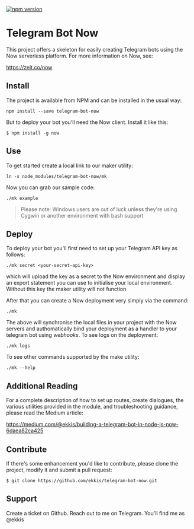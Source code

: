 [![npm version](https://badge.fury.io/js/telegram-bot-now.svg)](//npmjs.com/package/telegram-bot-now)

# Telegram Bot Now 

This project offers a skeleton for easily creating Telegram bots using the Now 
serverless platform.  For more information on Now, see:

https://zeit.co/now

## Install

The project is available from NPM and can be installed in the usual way:
```
npm install --save telegram-bot-now
```
But to deploy your bot you'll need the Now client.  Install it like this:
```
$ npm install -g now
```

## Use

To get started create a local link to our maker utility:
```
ln -s node_modules/telegram-bot-now/mk
```
Now you can grab our sample code:
```
./mk example
```
> Please note: Windows users are out of luck unless they're using Cygwin 
> or another environment with bash support

## Deploy

To deploy your bot you'll first need to set up your Telegram API key as follows:
```
./mk secret <your-secret-api-key>
```
which will upload the key as a secret to the Now environment and display an export
statement you can use to initialise your local environment.  Without this key the
maker utility will not function

After that you can create a Now deployment very simply via the command:
```
./mk
```
The above will synchronise the local files in your project with the Now servers and authomatically
bind your deployment as a handler to your telegram bot using *webhooks*.  To see logs on the deployment:
```
./mk logs
```
To see other commands supported by the make utility:
```
./mk --help
```

## Additional Reading

For a complete description of how to set up routes, create dialogues, the various utilities provided
in the module, and troubleshooting guidance, please read the Medium article:

https://medium.com/@ekkis/building-a-telegram-bot-in-node-js-now-6daea82ca425 

## Contribute

If there's some enhancement you'd like to contribute, please clone the project, modify it 
and submit a pull request:
```
$ git clone https://github.com/ekkis/telegram-bot-now.git
```

## Support

Create a ticket on Github.  Reach out to me on Telegram.  You'll find me as @ekkis
